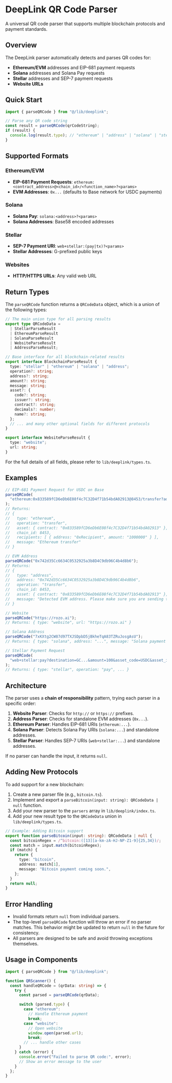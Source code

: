 # DeepLink QR Code Parser

A universal QR code parser that supports multiple blockchain protocols and payment standards.

## Overview

The DeepLink parser automatically detects and parses QR codes for:

- **Ethereum/EVM** addresses and EIP-681 payment requests
- **Solana** addresses and Solana Pay requests
- **Stellar** addresses and SEP-7 payment requests
- **Website URLs**

## Quick Start

```typescript
import { parseQRCode } from "@/lib/deeplink";

// Parse any QR code string
const result = parseQRCode(qrCodeString);
if (result) {
  console.log(result.type); // "ethereum" | "address" | "solana" | "stellar" | "website"
}
```

## Supported Formats

### Ethereum/EVM

- **EIP-681 Payment Requests**: `ethereum:<contract_address>@<chain_id>/<function_name>?<params>`
- **EVM Addresses**: `0x...` (defaults to Base network for USDC payments)

### Solana

- **Solana Pay**: `solana:<address>?<params>`
- **Solana Addresses**: Base58 encoded addresses

### Stellar

- **SEP-7 Payment URI**: `web+stellar:(pay|tx)?<params>`
- **Stellar Addresses**: G-prefixed public keys

### Websites

- **HTTP/HTTPS URLs**: Any valid web URL

## Return Types

The `parseQRCode` function returns a `QRCodeData` object, which is a union of the following types:

```typescript
// The main union type for all parsing results
export type QRCodeData =
  | StellarParseResult
  | EthereumParseResult
  | SolanaParseResult
  | WebsiteParseResult
  | AddressParseResult;

// Base interface for all blockchain-related results
export interface BlockchainParseResult {
  type: "stellar" | "ethereum" | "solana" | "address";
  operation?: string;
  address?: string;
  amount?: string;
  message: string;
  asset?: {
    code?: string;
    issuer?: string;
    contract?: string;
    decimals?: number;
    name?: string;
  };
  // ... and many other optional fields for different protocols
}

export interface WebsiteParseResult {
  type: "website";
  url: string;
}
```

For the full details of all fields, please refer to `lib/deeplink/types.ts`.

## Examples

```typescript
// EIP-681 Payment Request for USDC on Base
parseQRCode(
  "ethereum:0x833589fCD6eDb6E08f4c7C32D4f71b54bdA02913@8453/transfer?address=0xRecipient&uint256=1000000"
);
// Returns:
// {
//   type: "ethereum",
//   operation: "transfer",
//   asset: { contract: "0x833589fCD6eDb6E08f4c7C32D4f71b54bdA02913" },
//   chain_id: 8453,
//   recipients: [ { address: "0xRecipient", amount: "1000000" } ],
//   message: "Ethereum transfer"
// }

// EVM Address
parseQRCode("0x742d35Cc6634C0532925a3b8D4C9db96C4b4d8b6");
// Returns:
// {
//   type: "address",
//   address: "0x742d35Cc6634C0532925a3b8D4C9db96C4b4d8b6",
//   operation: "transfer",
//   chain_id: 8453,
//   asset: { contract: "0x833589fCD6eDb6E08f4c7C32D4f71b54bdA02913" },
//   message: "Detected EVM address. Please make sure you are sending to Base."
// }

// Website
parseQRCode("https://rozo.ai");
// Returns: { type: "website", url: "https://rozo.ai" }

// Solana Address
parseQRCode("7xKXtg2CW87d97TXJSDpbD5jBkheTqA83TZRuJosgAsU");
// Returns: { type: "solana", address: "...", message: "Solana payment coming soon." }

// Stellar Payment Request
parseQRCode(
  "web+stellar:pay?destination=GC...&amount=100&asset_code=USDC&asset_issuer=GA..."
);
// Returns: { type: "stellar", operation: "pay", ... }
```

## Architecture

The parser uses a **chain of responsibility** pattern, trying each parser in a specific order:

1.  **Website Parser**: Checks for `http://` or `https://` prefixes.
2.  **Address Parser**: Checks for standalone EVM addresses (`0x...`).
3.  **Ethereum Parser**: Handles EIP-681 URIs (`ethereum:...`).
4.  **Solana Parser**: Detects Solana Pay URIs (`solana:...`) and standalone addresses.
5.  **Stellar Parser**: Handles SEP-7 URIs (`web+stellar:...`) and standalone addresses.

If no parser can handle the input, it returns `null`.

## Adding New Protocols

To add support for a new blockchain:

1. Create a new parser file (e.g., `bitcoin.ts`).
2. Implement and export a `parseBitcoin(input: string): QRCodeData | null` function.
3. Add your new parser to the `parsers` array in `lib/deeplink/index.ts`.
4. Add your new result type to the `QRCodeData` union in `lib/deeplink/types.ts`.

```typescript
// Example: Adding Bitcoin support
export function parseBitcoin(input: string): QRCodeData | null {
  const bitcoinRegex = /^bitcoin:([13][a-km-zA-HJ-NP-Z1-9]{25,34})/;
  const match = input.match(bitcoinRegex);
  if (match) {
    return {
      type: "bitcoin",
      address: match[1],
      message: "Bitcoin payment coming soon.",
    };
  }
  return null;
}
```

## Error Handling

- Invalid formats return `null` from individual parsers.
- The top-level `parseQRCode` function will throw an error if no parser matches. This behavior might be updated to return `null` in the future for consistency.
- All parsers are designed to be safe and avoid throwing exceptions themselves.

## Usage in Components

```typescript
import { parseQRCode } from "@/lib/deeplink";

function QRScanner() {
  const handleQRCode = (qrData: string) => {
    try {
      const parsed = parseQRCode(qrData);

      switch (parsed.type) {
        case "ethereum":
          // Handle Ethereum payment
          break;
        case "website":
          // Open website
          window.open(parsed.url);
          break;
        // ... handle other cases
      }
    } catch (error) {
      console.error("Failed to parse QR code:", error);
      // Show an error message to the user
    }
  };
}
```
